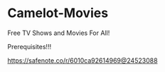 # Camelot-Movies
Free TV Shows and Movies For All!



Prerequisites!!!

https://safenote.co/r/6010ca92614969@24523088
